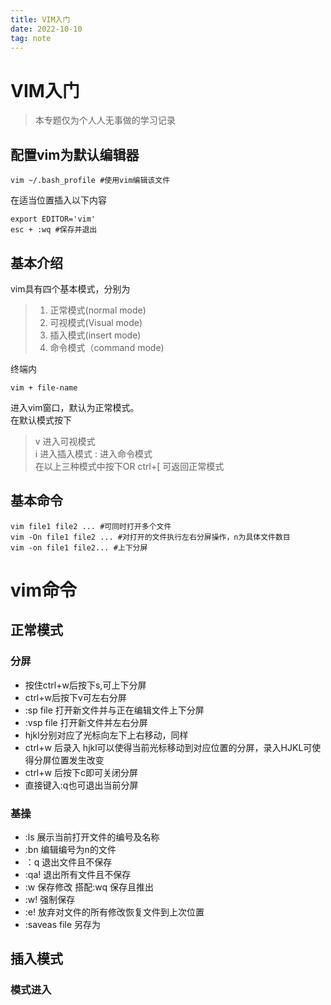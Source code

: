```yaml
---
title: VIM入门
date: 2022-10-10
tag: note
---
```

# VIM入门
>本专题仅为个人人无事做的学习记录
## 配置vim为默认编辑器
```
vim ~/.bash_profile #使用vim编辑该文件
```
在适当位置插入以下内容
```
export EDITOR='vim'
esc + :wq #保存并退出
```
## 基本介绍
vim具有四个基本模式，分别为    
>1. 正常模式(normal mode)     
>2. 可视模式(Visual mode)      
>3. 插入模式(insert mode)    
>4. 命令模式（command mode)

终端内
```
vim + file-name 
```
进入vim窗口，默认为正常模式。    
在默认模式按下
>v 进入可视模式    
>i 进入插入模式
>: 进入命令模式    
>在以上三种模式中按下<esc>OR ctrl+[ 可返回正常模式
## 基本命令
```
vim file1 file2 ... #可同时打开多个文件
vim -On file1 file2 ... #对打开的文件执行左右分屏操作，n为具体文件数目
vim -on file1 file2... #上下分屏
```
# vim命令
## 正常模式
### 分屏
* 按住ctrl+w后按下s,可上下分屏     
* ctrl+w后按下v可左右分屏    
* :sp file 打开新文件并与正在编辑文件上下分屏     
* :vsp file 打开新文件并左右分屏    
* hjkl分别对应了光标向左下上右移动，同样    
* ctrl+w 后录入 hjkl可以使得当前光标移动到对应位置的分屏，录入HJKL可使得分屏位置发生改变    
* ctrl+w 后按下c即可关闭分屏    
* 直接键入:q也可退出当前分屏    
### 基操 
* :ls 展示当前打开文件的编号及名称    
* :bn 编辑编号为n的文件    
* ：q 退出文件且不保存
* :qa! 退出所有文件且不保存
* :w 保存修改 搭配:wq 保存且推出
* :w! 强制保存
* :e! 放弃对文件的所有修改恢复文件到上次位置
* :saveas file 另存为
## 插入模式
### 模式进入


